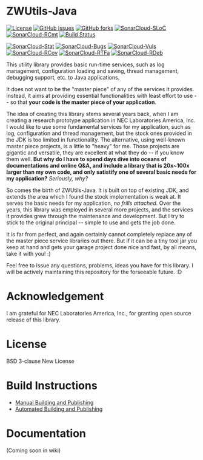 # ZWUtils-Java
[![License](https://img.shields.io/github/license/Adam5Wu/ZWUtils-Java.svg)](./LICENSE)
[![GitHub issues](https://img.shields.io/github/issues/Adam5Wu/ZWUtils-Java.svg)](https://github.com/Adam5Wu/ZWUtils-Java/issues)
[![GitHub forks](https://img.shields.io/github/forks/Adam5Wu/ZWUtils-Java.svg)](https://github.com/Adam5Wu/ZWUtils-Java/network)
[![SonarCloud-SLoC](https://sonarcloud.io/api/badges/measure?key=ZWUtils-Java&metric=ncloc)](https://sonarcloud.io/dashboard?id=ZWUtils-Java)
[![SonarCloud-RCmt](https://sonarcloud.io/api/badges/measure?key=ZWUtils-Java&metric=comment_lines_density)](https://sonarcloud.io/dashboard?id=ZWUtils-Java)
[![Build Status](https://travis-ci.org/Adam5Wu/ZWUtils-Java.svg?branch=master)](https://travis-ci.org/Adam5Wu/ZWUtils-Java)

[![SonarCloud-Stat](https://sonarcloud.io/api/badges/gate?key=ZWUtils-Java)](https://sonarcloud.io/dashboard?id=ZWUtils-Java)
[![SonarCloud-Bugs](https://sonarcloud.io/api/badges/measure?key=ZWUtils-Java&metric=bugs&blinking=true)](https://sonarcloud.io/component_measures?id=ZWUtils-Java&metric=bugs)
[![SonarCloud-Vuls](https://sonarcloud.io/api/badges/measure?key=ZWUtils-Java&metric=vulnerabilities&blinking=true)](https://sonarcloud.io/component_measures?id=ZWUtils-Java&metric=vulnerabilities)
[![SonarCloud-RCov](https://sonarcloud.io/api/badges/measure?key=ZWUtils-Java&metric=coverage&blinking=true)](https://sonarcloud.io/component_measures?id=ZWUtils-Java&metric=coverage)
[![SonarCloud-RTFa](https://sonarcloud.io/api/badges/measure?key=ZWUtils-Java&metric=test_failures&blinking=true)](https://sonarcloud.io/dashboard?id=ZWUtils-Java)
[![SonarCloud-RDeb](https://sonarcloud.io/api/badges/measure?key=ZWUtils-Java&metric=sqale_debt_ratio&blinking=true)](https://sonarcloud.io/component_measures?id=ZWUtils-Java&metric=sqale_debt_ratio)

This utility library provides basic run-time services, such as log management, configuration loading and saving, thread management, debugging support, etc. to Java applications.

It does not want to be the "master piece" of any of the services it provides. Instead, it aims at providing essential functionalities with least effort to use -- so that **your code is the master piece of your application**.

The idea of creating this library stems several years back, when I am creating a research prototype application in NEC Laboratories America, Inc. I would like to use some fundamental services for my application, such as log, configuration and thread management, but the stock ones provided in the JDK is too limited in functionality. The alternative, using well-known master piece projects, is a little to "heavy" for me. Those projects are gigantic and versatile, they are excellent at what they do -- if you know them well. **But why do I have to spend days dive into oceans of documentations and online Q&A, and include a library that is 20x~100x larger than my own code, and only satistify one of several basic needs for my application?** *Seriously, why?*

So comes the birth of ZWUtils-Java. It is built on top of existing JDK, and extends the area which I found the stock implementation is weak at. It serves the basic needs for my application, *no frills attached*. Over the years, this library was employed in several more projects, and the services it provides grew through the maintenance and development. But I try to stick to the original principal -- simple to use and gets the job done.

It is far from perfect, and again certainly cannot completely replace any of the master piece service libraries out there. But if it can be a tiny tool jar you keep at hand and gets your garage project done nice and fast, by all means, take it with you! :)

Feel free to issue any questions, problems, ideas you have for this library.
I will be actively maintaining this repository for the forseeable future. :D

# Acknowledgement
I am grateful for NEC Laboratories America, Inc., for granting open source release of this library.

# License
BSD 3-clause New License

# Build Instructions
- [Manual Building and Publishing](BUILD.md)
- [Automated Building and Publishing](BUILD-CI.md)

# Documentation
(Coming soon in wiki)
